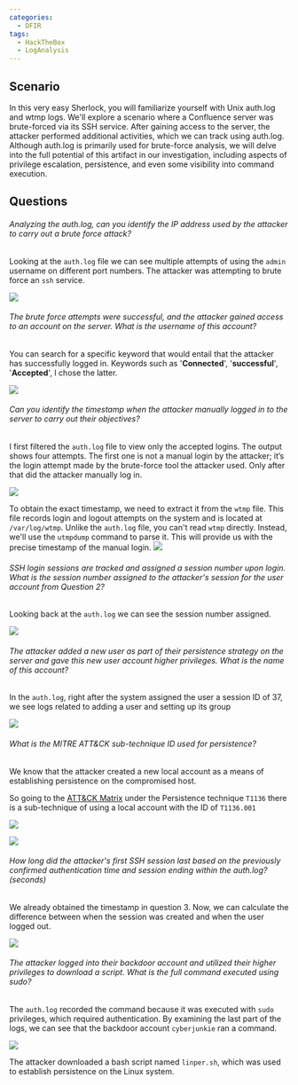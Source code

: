 ```yaml
---
categories:
  - DFIR
tags:
  - HackTheBox
  - LogAnalysis
---
```

## Scenario
In this very easy Sherlock, you will familiarize yourself with Unix auth.log and wtmp logs. We'll explore a scenario where a Confluence server was brute-forced via its SSH service. After gaining access to the server, the attacker performed additional activities, which we can track using auth.log. Although auth.log is primarily used for brute-force analysis, we will delve into the full potential of this artifact in our investigation, including aspects of privilege escalation, persistence, and even some visibility into command execution.

## Questions
###### Analyzing the auth.log, can you identify the IP address used by the attacker to carry out a brute force attack?

Looking at the `auth.log` file we can see multiple attempts of using the `admin` username on different port numbers. The attacker was attempting to brute force an `ssh` service. 

![](https://i.imgur.com/r4fNGZ2.png)

###### The brute force attempts were successful, and the attacker gained access to an account on the server. What is the username of this account?

You can search for a specific keyword that would entail that the attacker has successfully logged in. Keywords such as '**Connected**', '**successful**', '**Accepted**', I chose the latter. 

![](https://i.imgur.com/ScF41Y9.png)

###### Can you identify the timestamp when the attacker manually logged in to the server to carry out their objectives?

I first filtered the `auth.log` file to view only the accepted logins. The output shows four attempts. The first one is not a manual login by the attacker; it’s the login attempt made by the brute-force tool the attacker used. Only after that did the attacker manually log in.

![](https://i.imgur.com/yDLMNoq.png)

To obtain the exact timestamp, we need to extract it from the `wtmp` file. This file records login and logout attempts on the system and is located at `/var/log/wtmp`. Unlike the `auth.log` file, you can't read `wtmp` directly. Instead, we'll use the `utmpdump` command to parse it. This will provide us with the precise timestamp of the manual login.
 ![](https://i.imgur.com/Die6hCZ.png)

###### SSH login sessions are tracked and assigned a session number upon login. What is the session number assigned to the attacker's session for the user account from Question 2?

Looking back at the `auth.log` we can see the session number assigned. 

![](https://i.imgur.com/8tUyW7q.png)
###### The attacker added a new user as part of their persistence strategy on the server and gave this new user account higher privileges. What is the name of this account?

In the `auth.log`, right after the system assigned the user a session ID of 37, we see logs related to adding a user and setting up its group

![](https://i.imgur.com/YmEOfkT.png)
###### What is the MITRE ATT&CK sub-technique ID used for persistence?

We know that the attacker created a new local account as a means of establishing persistence on the compromised host.

So going to the [ATT&CK Matrix]() under the Persistence technique `T1136` there is a sub-technique of using a local account with the ID of `T1136.001`

![](https://i.imgur.com/aNEmxIM.png)

![](https://i.imgur.com/xFGXmeM.png)

###### How long did the attacker's first SSH session last based on the previously confirmed authentication time and session ending within the auth.log? (seconds)

We already obtained the timestamp in question 3. Now, we can calculate the difference between when the session was created and when the user logged out.

![](https://i.imgur.com/gfG4OgI.png)
###### The attacker logged into their backdoor account and utilized their higher privileges to download a script. What is the full command executed using sudo?

The `auth.log` recorded the command because it was executed with `sudo` privileges, which required authentication. By examining the last part of the logs, we can see that the backdoor account `cyberjunkie` ran a command.

![](https://i.imgur.com/zW4VwM6.png)

The attacker downloaded a bash script named `linper.sh`, which was used to establish persistence on the Linux system.